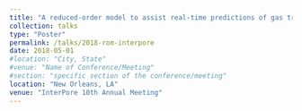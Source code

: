 ```yaml
---
title: "A reduced-order model to assist real-time predictions of gas transport in unsaturated fractured media"
collection: talks
type: "Poster"
permalink: /talks/2018-rom-interpore
date: 2018-05-01
#location: "City, State"
#venue: "Name of Conference/Meeting"
#section: "specific section of the conference/meeting"
location: "New Orleans, LA"
venue: "InterPore 10th Annual Meeting"
---
```


<!-- This is a description of your conference proceedings talk, note the different field in type. You can put anything in this field. -->




